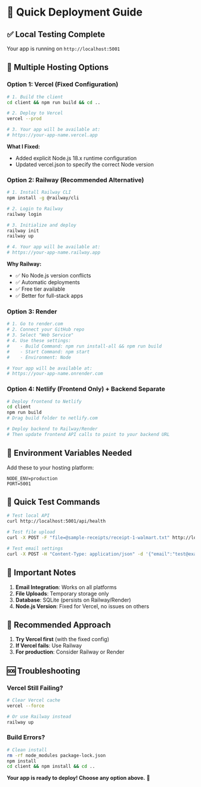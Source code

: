 # 🚀 Quick Deployment Guide

## ✅ Local Testing Complete
Your app is running on `http://localhost:5001`

## 🎯 **Multiple Hosting Options**

### **Option 1: Vercel (Fixed Configuration)**
```bash
# 1. Build the client
cd client && npm run build && cd ..

# 2. Deploy to Vercel
vercel --prod

# 3. Your app will be available at:
# https://your-app-name.vercel.app
```

**What I Fixed:**
- Added explicit Node.js 18.x runtime configuration
- Updated vercel.json to specify the correct Node version

### **Option 2: Railway (Recommended Alternative)**
```bash
# 1. Install Railway CLI
npm install -g @railway/cli

# 2. Login to Railway
railway login

# 3. Initialize and deploy
railway init
railway up

# 4. Your app will be available at:
# https://your-app-name.railway.app
```

**Why Railway:**
- ✅ No Node.js version conflicts
- ✅ Automatic deployments
- ✅ Free tier available
- ✅ Better for full-stack apps

### **Option 3: Render**
```bash
# 1. Go to render.com
# 2. Connect your GitHub repo
# 3. Select "Web Service"
# 4. Use these settings:
#    - Build Command: npm run install-all && npm run build
#    - Start Command: npm start
#    - Environment: Node

# Your app will be available at:
# https://your-app-name.onrender.com
```

### **Option 4: Netlify (Frontend Only) + Backend Separate**
```bash
# Deploy frontend to Netlify
cd client
npm run build
# Drag build folder to netlify.com

# Deploy backend to Railway/Render
# Then update frontend API calls to point to your backend URL
```

## 🔧 **Environment Variables Needed**

Add these to your hosting platform:

```env
NODE_ENV=production
PORT=5001
```

## 🎉 **Quick Test Commands**

```bash
# Test local API
curl http://localhost:5001/api/health

# Test file upload
curl -X POST -F "file=@sample-receipts/receipt-1-walmart.txt" http://localhost:5001/api/upload

# Test email settings
curl -X POST -H "Content-Type: application/json" -d '{"email":"test@example.com","password":"test","imap_host":"imap.gmail.com","imap_port":993}' http://localhost:5001/api/email-settings
```

## 🚨 **Important Notes**

1. **Email Integration**: Works on all platforms
2. **File Uploads**: Temporary storage only
3. **Database**: SQLite (persists on Railway/Render)
4. **Node.js Version**: Fixed for Vercel, no issues on others

## 🎯 **Recommended Approach**

1. **Try Vercel first** (with the fixed config)
2. **If Vercel fails**: Use Railway
3. **For production**: Consider Railway or Render

## 🆘 **Troubleshooting**

### **Vercel Still Failing?**
```bash
# Clear Vercel cache
vercel --force

# Or use Railway instead
railway up
```

### **Build Errors?**
```bash
# Clean install
rm -rf node_modules package-lock.json
npm install
cd client && npm install && cd ..
```

**Your app is ready to deploy! Choose any option above.** 🚀 